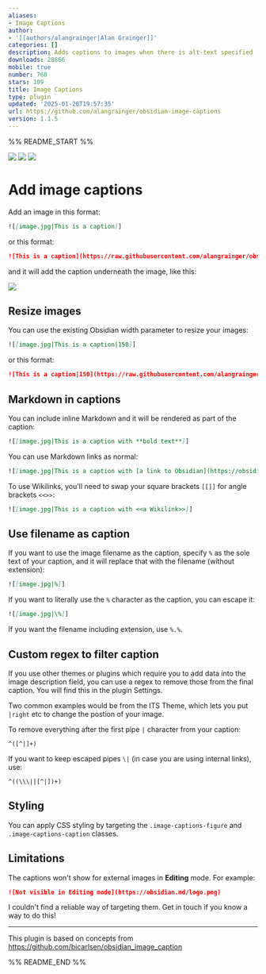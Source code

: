 ```yaml
---
aliases:
- Image Captions
author:
- '[[authors/alangrainger|Alan Grainger]]'
categories: []
description: Adds captions to images when there is alt-text specified
downloads: 28866
mobile: true
number: 768
stars: 109
title: Image Captions
type: plugin
updated: '2025-01-20T19:57:35'
url: https://github.com/alangrainger/obsidian-image-captions
version: 1.1.5
---
```


%% README_START %%

![](https://img.shields.io/github/license/alangrainger/obsidian-image-captions) ![](https://img.shields.io/github/v/release/alangrainger/obsidian-image-captions?style=flat-square) ![](https://img.shields.io/github/downloads/alangrainger/obsidian-image-captions/total)

# Add image captions

Add an image in this format:

```markdown
![[image.jpg|This is a caption]]
```

or this format:

```markdown
![This is a caption](https://raw.githubusercontent.com/alangrainger/obsidian-image-captions/HEAD/image.jpg)
```

and it will add the caption underneath the image, like this:

![](https://raw.githubusercontent.com/alangrainger/obsidian-image-captions/HEAD/example.png)

## Resize images

You can use the existing Obsidian width parameter to resize your images:

```markdown
![[image.jpg|This is a caption|150]]
```

or this format:

```markdown
![This is a caption|150](https://raw.githubusercontent.com/alangrainger/obsidian-image-captions/HEAD/image.jpg)
```

## Markdown in captions

You can include inline Markdown and it will be rendered as part of the caption:

```markdown
![[image.jpg|This is a caption with **bold text**]]
```

You can use Markdown links as normal:

```markdown
![[image.jpg|This is a caption with [a link to Obsidian](https://obsidian.md)]]
```

To use Wikilinks, you'll need to swap your square brackets `[[]]` for angle brackets `<<>>`:

```markdown
![[image.jpg|This is a caption with <<a Wikilink>>]]
```

## Use filename as caption

If you want to use the image filename as the caption, specify `%` as the sole text of your 
caption, and it will replace that with the filename (without extension):

```markdown
![[image.jpg|%]]
```

If you want to literally use the `%` character as the caption, you can escape it:

```markdown
![[image.jpg|\%]]
```

If you want the filename including extension, use `%.%`.

## Custom regex to filter caption

If you use other themes or plugins which require you to add data into the image description field, you can use a 
regex to remove those from the final caption. You will find this in the plugin Settings.

Two common examples would be from the ITS Theme, which lets you put `|right` etc to change the postion of your image.

To remove everything after the first pipe `|` character from your caption:

```
^([^|]+)
```

If you want to keep escaped pipes `\|` (in case you are using internal links), use:

```
^((\\\||[^|])+)
```

## Styling

You can apply CSS styling by targeting the `.image-captions-figure` and `.image-captions-caption` classes.

## Limitations

The captions won't show for external images in **Editing** mode. For example:

```markdown
![Not visible in Editing mode](https://obsidian.md/logo.png)
```

I couldn't find a reliable way of targeting them. Get in touch if you know a way to do this!

---

This plugin is based on concepts from https://github.com/bicarlsen/obsidian_image_caption


%% README_END %%